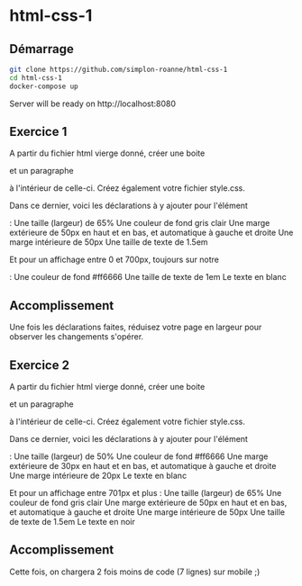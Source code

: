# html-css-1

## Démarrage

```bash
git clone https://github.com/simplon-roanne/html-css-1
cd html-css-1
docker-compose up
```
Server will be ready on http://localhost:8080

## Exercice 1
A partir du fichier html vierge donné, créer une boite <div> et un paragraphe <p> à l'intérieur de celle-ci. 
Créez également votre fichier style.css.

Dans ce dernier, voici les déclarations à y ajouter pour l'élément <div> :
  Une taille (largeur) de 65%
  Une couleur de fond gris clair
  Une marge extérieure de 50px en haut et en bas, et automatique à gauche et droite
  Une marge intérieure de 50px
  Une taille de texte de 1.5em

Et pour un affichage entre 0 et 700px, toujours sur notre <div> :
  Une couleur de fond #ff6666
  Une taille de texte de 1em
  Le texte en blanc

## Accomplissement
Une fois les déclarations faites, réduisez votre page en largeur pour observer les changements s'opérer.

## Exercice 2
A partir du fichier html vierge donné, créer une boite <div> et un paragraphe <p> à l'intérieur de celle-ci. 
Créez également votre fichier style.css.

Dans ce dernier, voici les déclarations à y ajouter pour l'élément <div> :
  Une taille (largeur) de 50%
  Une couleur de fond #ff6666
  Une marge extérieure de 30px en haut et en bas, et automatique à gauche et droite
  Une marge intérieure de 20px
  Le texte en blanc

Et pour un affichage entre 701px et plus :
  Une taille (largeur) de 65%
  Une couleur de fond gris clair
  Une marge extérieure de 50px en haut et en bas, et automatique à gauche et droite
  Une marge intérieure de 50px
  Une taille de texte de 1.5em
  Le texte en noir
  
## Accomplissement
Cette fois, on chargera 2 fois moins de code (7 lignes) sur mobile ;)
